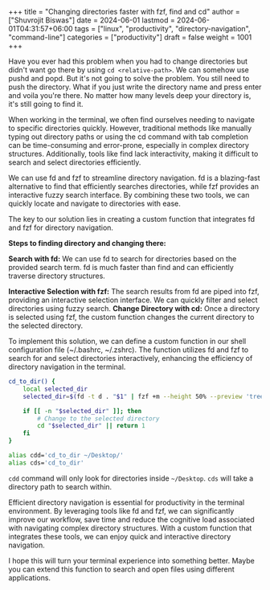 +++
title = "Changing directories faster with fzf, find and cd"
author = ["Shuvrojit Biswas"]
date = 2024-06-01
lastmod = 2024-06-01T04:31:57+06:00
tags = ["linux", "productivity", "directory-navigation", "command-line"]
categories = ["productivity"]
draft = false
weight = 1001
+++

Have you ever had this problem when you had to change directories but didn't want go there by using `cd <relative-path>`. We can somehow use pushd and popd. But it's not going to solve the problem. You still need to push the directory. What if you just write the directory name and press enter and voila you're there. No matter how many levels deep your directory is, it's still going to find it.

When working in the terminal, we often find ourselves needing to navigate to specific directories quickly. However, traditional methods like manually typing out directory paths or using the cd command with tab completion can be time-consuming and error-prone, especially in complex directory structures. Additionally, tools like find lack interactivity, making it difficult to search and select directories efficiently.

We can use fd and fzf to streamline directory navigation. fd is a blazing-fast alternative to find that efficiently searches directories, while fzf provides an interactive fuzzy search interface. By combining these two tools, we can quickly locate and navigate to directories with ease.

The key to our solution lies in creating a custom function that integrates fd and fzf for directory navigation.

**Steps to finding directory and changing there:**

**Search with fd:** We can use fd to search for directories based on the provided search term. fd is much faster than find and can efficiently traverse directory structures.

**Interactive Selection with fzf:** The search results from fd are piped into fzf, providing an interactive selection interface. We can quickly filter and select directories using fuzzy search.
**Change Directory with cd:** Once a directory is selected using fzf, the custom function changes the current directory to the selected directory.

To implement this solution, we can define a custom function in our shell configuration file (~/.bashrc, ~/.zshrc). The function utilizes fd and fzf to search for and select directories interactively, enhancing the efficiency of directory navigation in the terminal.

```sh
cd_to_dir() {
    local selected_dir
    selected_dir=$(fd -t d . "$1" | fzf +m --height 50% --preview 'tree -C {}')

    if [[ -n "$selected_dir" ]]; then
        # Change to the selected directory
        cd "$selected_dir" || return 1
    fi
}

alias cdd='cd_to_dir ~/Desktop/'
alias cds='cd_to_dir'
```

`cdd` command will only look for directories inside `~/Desktop`. `cds` will take a directory path to search within.

Efficient directory navigation is essential for productivity in the terminal environment. By leveraging tools like fd and fzf, we can significantly improve our workflow, save time and reduce the cognitive load associated with navigating complex directory structures. With a custom function that integrates these tools, we can enjoy quick and interactive directory navigation.

I hope this will turn your terminal experience into something better. Maybe you can extend this function to search and open files using different applications.
